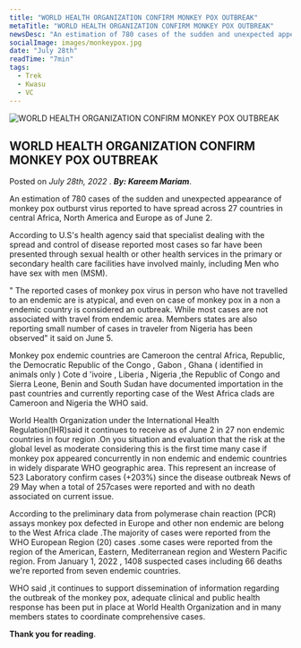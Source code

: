 ```yaml
---
title: "WORLD HEALTH ORGANIZATION CONFIRM MONKEY POX OUTBREAK"
metaTitle: "WORLD HEALTH ORGANIZATION CONFIRM MONKEY POX OUTBREAK"
newsDesc: "An estimation of 780 cases of the sudden and unexpected appearance of monkey pox outburst virus reported to have spread across 27 countries in central Africa, North America and Europe as of June 2."
socialImage: images/monkeypox.jpg
date: "July 28th"
readTime: "7min"
tags:
  - Trek
  - Kwasu
  - VC
---
```


![WORLD HEALTH ORGANIZATION CONFIRM MONKEY POX OUTBREAK](/images/monkeypox.jpg "WORLD HEALTH ORGANIZATION CONFIRM MONKEY POX OUTBREAK")

## WORLD HEALTH ORGANIZATION CONFIRM MONKEY POX OUTBREAK

Posted on _July 28th, 2022_ . _**By: Kareem Mariam**_.

An estimation of 780 cases of the sudden and unexpected appearance of monkey pox outburst virus reported to have spread across 27 countries in central Africa, North America and Europe as of June 2.

According to U.S's health agency said that specialist dealing with the spread and control of disease reported most cases so far have been presented through sexual health or other health services in the primary or secondary health care facilities have involved mainly, including Men who have sex with men (MSM).

" The reported cases of monkey pox virus in person who have not travelled to an endemic are is atypical, and even on case of monkey pox in a non a endemic country is considered an outbreak. While most cases are not associated with travel from endemic area. Members states are also reporting small number of cases in traveler from Nigeria has been observed" it said on June 5.

Monkey pox endemic countries are Cameroon the central Africa, Republic, the Democratic Republic of the Congo , Gabon , Ghana ( identified in animals only ) Cote d 'ivoire , Liberia , Nigeria ,the Republic of Congo and Sierra Leone, Benin and South Sudan have documented importation in the past countries and currently reporting case of the West Africa clads are Cameroon and Nigeria the WHO said.

World Health Organization under the International Health Regulation(IHR)said it continues to receive as of June 2 in 27 non endemic countries in four region .On you situation and evaluation that the risk at the global level as moderate considering this is the first time many case if monkey pox appeared concurrently in non endemic and endemic countries in widely disparate WHO geographic area. This represent an increase of 523 Laboratory confirm cases (+203%) since the disease outbreak News of 29 May when a total of 257cases were reported and with no death associated on current issue.

According to the preliminary data from polymerase chain reaction (PCR) assays monkey pox defected in Europe and other non endemic are belong to the West Africa clade .The majority of cases were reported from the WHO European Region (20) cases .some cases were reported from the region of the American, Eastern, Mediterranean region and Western Pacific region. From January 1, 2022 , 1408 suspected cases including 66 deaths we're reported from seven endemic countries.

WHO said ,it continues to support dissemination of information regarding the outbreak of the monkey pox, adequate clinical and public health response has been put in place at World Health Organization and in many members states to coordinate comprehensive cases.

**Thank you for reading**.
